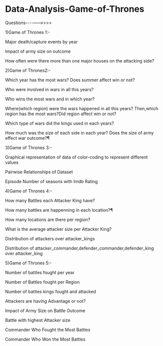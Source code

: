 # Data-Analysis-Game-of-Thrones

Questions------>>>>

1)Game of Thrones 1:-

Major death/capture events by year

Impact of army size on outcome

How often were there more than one major houses on the attacking side?

2)Game of Thrones2:-

Which year has the most wars? Does summer affect win or not?

Who were involved in wars in all this years?

Who wins the most wars and in which year?

Where(which region) were the wars happened in all this years? Then,which region has the most wars?Did region affect win or not?

Which type of wars did the kings used in each years?

How much was the size of each side in each year? Does the size of army effect war outcome?¶

3)Game of Thrones 3:-

Graphical representation of data of color-coding to represent different values

Pairwise Relationships of Dataset

Episode Number of seasons with Imdb Rating

4)Game of Thrones 4:-

How many Battles each Attacker King have?

How many battles are happenning in each location?¶

How many locations are there per region?

What is the average attacker size per Attacker King?

Distribution of attackers over attacker_kings

Distribution of attacker_commander,defender_commander,defender_king over attacker_king

5)Game of Thrones 5:-

Number of battles fought per year

Number of Battles fought per Region

Number of battles kings fought and attacked

Attackers are having Advantage or not?

Impact of Army Size on Battle Outcome

Battle with highest Attacker size

Commander Who Fought the Most Battles

Commander Who Won the Most Battles










